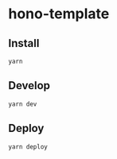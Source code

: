 # hono-template

## Install
```
yarn
```

## Develop
```
yarn dev
```

## Deploy
```
yarn deploy
```
